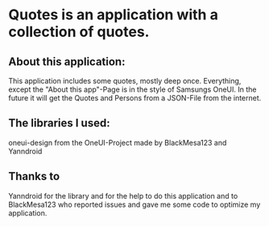 # Quotes is an application with a collection of quotes.


About this application:
----------------------------------------------------------------------------------------------------------------------------------------------------------------

This application includes some quotes, mostly deep once. Everything, except the "About this app"-Page is in the style of Samsungs OneUI.
In the future it will get the Quotes and Persons from a JSON-File from the internet.


The libraries I used:
----------------------------------------------------------------------------------------------------------------------------------------------------------------
oneui-design from the OneUI-Project made by BlackMesa123 and Yanndroid

Thanks to
----------------------------------------------------------------------------------------------------------------------------------------------------------------
Yanndroid for the library and for the help to do this application
and to BlackMesa123 who reported issues and gave me some code to optimize my application.
